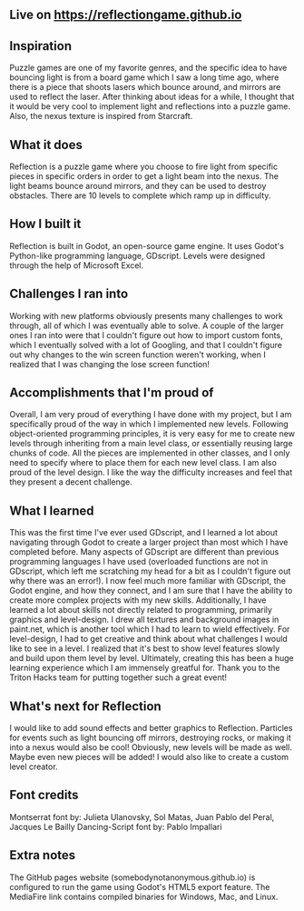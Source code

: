 ## Live on https://reflectiongame.github.io
## Inspiration
Puzzle games are one of my favorite genres, and the specific idea to have bouncing light is from a board game which I saw a long time ago, where there is a piece that shoots lasers which bounce around, and mirrors are used to reflect the laser. After thinking about ideas for a while, I thought that it would be very cool to implement light and reflections into a puzzle game. Also, the nexus texture is inspired from Starcraft.
## What it does
Reflection is a puzzle game where you choose to fire light from specific pieces in specific orders in order to get a light beam into the nexus. The light beams bounce around mirrors, and they can be used to destroy obstacles. There are 10 levels to complete which ramp up in difficulty.
## How I built it
Reflection is built in Godot, an open-source game engine. It uses Godot's Python-like programming language, GDscript. Levels were designed through the help of Microsoft Excel.
## Challenges I ran into
Working with new platforms obviously presents many challenges to work through, all of which I was eventually able to solve. A couple of the larger ones I ran into were that I couldn't figure out how to import custom fonts, which I eventually solved with a lot of Googling, and that I couldn't figure out why changes to the win screen function weren't working, when I realized that I was changing the lose screen function!
## Accomplishments that I'm proud of
Overall, I am very proud of everything I have done with my project, but I am specifically proud of the way in which I implemented new levels. Following object-oriented programming principles, it is very easy for me to create new levels through inheriting from a main level class, or essentially reusing large chunks of code. All the pieces are implemented in other classes, and I only need to specify where to place them for each new level class. I am also proud of the level design. I like the way the difficulty increases and feel that they present a decent challenge.
## What I learned
This was the first time I've ever used GDscript, and I learned a lot about navigating through Godot to create a larger project than most which I have completed before. Many aspects of GDscript are different than previous programming languages I have used (overloaded functions are not in GDscript, which left me scratching my head for a bit as I couldn't figure out why there was an error!). I now feel much more familiar with GDscript, the Godot engine, and how they connect, and I am sure that I have the ability to create more complex projects with my new skills. Additionally, I have learned a lot about skills not directly related to programming, primarily graphics and level-design. I drew all textures and background images in paint.net, which is another tool which I had to learn to wield effectively. For level-design, I had to get creative and think about what challenges I would like to see in a level. I realized that it's best to show level features slowly and build upon them level by level. Ultimately, creating this has been a huge learning experience which I am immensely greatful for. Thank you to the Triton Hacks team for putting together such a great event!
## What's next for Reflection
I would like to add sound effects and better graphics to Reflection. Particles for events such as light bouncing off mirrors, destroying rocks, or making it into a nexus would also be cool! Obviously, new levels will be made as well. Maybe even new pieces will be added! I would also like to create a custom level creator.
## Font credits
Montserrat font by: Julieta Ulanovsky, Sol Matas, Juan Pablo del Peral, Jacques Le Bailly 
Dancing-Script font by: Pablo Impallari 
## Extra notes
The GitHub pages website (somebodynotanonymous.github.io) is configured to run the game using Godot's HTML5 export feature. The MediaFire link contains compiled binaries for Windows, Mac, and Linux.
